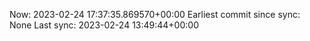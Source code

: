 Now: 2023-02-24 17:37:35.869570+00:00 Earliest commit since sync: None Last sync: 2023-02-24 13:49:44+00:00
